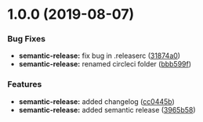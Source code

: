 # 1.0.0 (2019-08-07)


### Bug Fixes

* **semantic-release:** fix bug in .releaserc ([31874a0](https://github.com/bostjanjanzovnik/lighthouse_app/commit/31874a0))
* **semantic-release:** renamed circleci folder ([bbb599f](https://github.com/bostjanjanzovnik/lighthouse_app/commit/bbb599f))


### Features

* **semantic-release:** added changelog ([cc0445b](https://github.com/bostjanjanzovnik/lighthouse_app/commit/cc0445b))
* **semantic-release:** added semantic release ([3965b58](https://github.com/bostjanjanzovnik/lighthouse_app/commit/3965b58))
